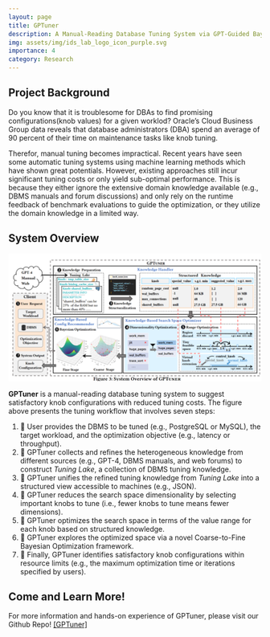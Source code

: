 ```yaml
---
layout: page
title: GPTuner
description: A Manual-Reading Database Tuning System via GPT-Guided Bayesian Optimization
img: assets/img/ids_lab_logo_icon_purple.svg
importance: 4 
category: Research
---
```

## Project Background

Do you know that it is troublesome for DBAs to find promising configurations(knob values) for a given worklod? Oracle’s Cloud Business Group data reveals that database administrators (DBA) spend an average of 90 percent of their time on maintenance tasks like knob tuning. 

Therefor, manual tuning becomes impractical. Recent years have seen some automatic tuning systems using machine learning methods which have shown great potentials. However, existing approaches
still incur significant tuning costs or only yield sub-optimal performance. This is because they either ignore the extensive domain knowledge available (e.g., DBMS manuals and forum discussions)
and only rely on the runtime feedback of benchmark evaluations to guide the optimization, or they utilize the domain knowledge in a limited way.

## System Overview

<img src="/assets/img/projects/gptuner/sys_overview.png" alt="GPTuner overview" width="800">

**GPTuner** is a manual-reading database tuning system to suggest satisfactory knob configurations with reduced tuning costs. The figure above presents the tuning workflow that involves seven steps:
1. 📌 User provides the DBMS to be tuned (e.g., PostgreSQL or MySQL), the target workload, and the optimization objective (e.g., latency or throughput).
2. 📌 GPTuner collects and refines the heterogeneous knowledge from different sources (e.g., GPT-4, DBMS manuals, and web forums) to construct _Tuning Lake_, a collection of DBMS tuning knowledge.
3. 📌 GPTuner unifies the refined tuning knowledge from _Tuning Lake_ into a structured view accessible to machines (e.g., JSON).
4. 📌 GPTuner reduces the search space dimensionality by selecting important knobs to tune (i.e., fewer knobs to tune means fewer dimensions).
5. 📌 GPTuner optimizes the search space in terms of the value range for each knob based on structured knowledge.
6. 📌 GPTuner explores the optimized space via a novel Coarse-to-Fine Bayesian Optimization framework.
7. 📌 Finally, GPTuner identifies satisfactory knob configurations within resource limits (e.g., the maximum optimization time or iterations specified by users).

## Come and Learn More!

For more information and hands-on experience of GPTuner, please visit our Github Repo! <a href="https://github.com/SolidLao/GPTuner">[GPTuner]</a>